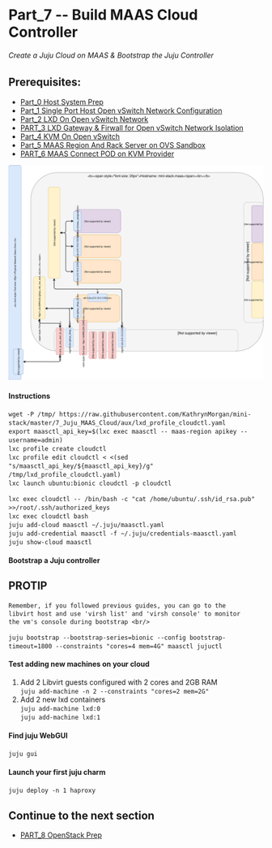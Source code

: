 # Part_7 -- Build MAAS Cloud Controller
###### Create a Juju Cloud on MAAS & Bootstrap the Juju Controller

## Prerequisites:
- [Part_0 Host System Prep]
- [Part_1 Single Port Host Open vSwitch Network Configuration]
- [Part_2 LXD On Open vSwitch Network]
- [PART_3 LXD Gateway & Firwall for Open vSwitch Network Isolation]
- [Part_4 KVM On Open vSwitch]
- [Part_5 MAAS Region And Rack Server on OVS Sandbox]
- [PART_6 MAAS Connect POD on KVM Provider]

![CCIO Hypervisor - JujuCTL Cloud Controller](https://github.com/KathrynMorgan/mini-stack/blob/master/7_Juju_MAAS_Cloud/web/drawio/juju_maas_cloud_controller.svg)

#### Instructions
`wget -P /tmp/ https://raw.githubusercontent.com/KathrynMorgan/mini-stack/master/7_Juju_MAAS_Cloud/aux/lxd_profile_cloudctl.yaml`    
`export maasctl_api_key=$(lxc exec maasctl -- maas-region apikey --username=admin)`     
`lxc profile create cloudctl`    
`lxc profile edit cloudctl < <(sed "s/maasctl_api_key/${maasctl_api_key}/g" /tmp/lxd_profile_cloudctl.yaml)`    
`lxc launch ubuntu:bionic cloudctl -p cloudctl`    


`lxc exec cloudctl -- /bin/bash -c "cat /home/ubuntu/.ssh/id_rsa.pub" >>/root/.ssh/authorized_keys`    
`lxc exec cloudctl bash`    
`juju add-cloud maasctl ~/.juju/maasctl.yaml`    
`juju add-credential maasctl -f ~/.juju/credentials-maasctl.yaml`    
`juju show-cloud maasctl`    

#### Bootstrap a Juju controller
## PROTIP  
```
Remember, if you followed previous guides, you can go to the
libvirt host and use 'virsh list' and 'virsh console' to monitor
the vm's console during bootstrap <br/>
```
`juju bootstrap --bootstrap-series=bionic --config bootstrap-timeout=1800 --constraints "cores=4 mem=4G" maasctl jujuctl`    

#### Test adding new machines on your cloud
  01. Add 2 Libvirt guests configured with 2 cores and 2GB RAM    
`juju add-machine -n 2 --constraints "cores=2 mem=2G"`    
  02. Add 2 new lxd containers    
`juju add-machine lxd:0`    
`juju add-machine lxd:1`    

#### Find juju WebGUI
`juju gui`    

#### Launch your first juju charm
`juju deploy -n 1 haproxy`    

## Continue to the next section
- [PART_8 OpenStack Prep]

<!-- Markdown link & img dfn's -->
[Part_0 Host System Prep]: https://github.com/KathrynMorgan/mini-stack/tree/master/1_Single_Port_Host-Open_vSwitch_Network_Configuration
[Part_1 Single Port Host Open vSwitch Network Configuration]: https://github.com/KathrynMorgan/mini-stack/tree/master/1_Single_Port_Host-Open_vSwitch_Network_Configuration
[Part_2 LXD On Open vSwitch Network]: https://github.com/KathrynMorgan/mini-stack/tree/master/2_LXD-On-OVS
[PART_3 LXD Gateway & Firwall for Open vSwitch Network Isolation]: https://github.com/KathrynMorgan/mini-stack/tree/master/3_LXD_Network_Gateway
[Part_4 KVM On Open vSwitch]: https://github.com/KathrynMorgan/mini-stack/tree/master/4_KVM_On_Open_vSwitch
[Part_5 MAAS Region And Rack Server on OVS Sandbox]: https://github.com/KathrynMorgan/mini-stack/tree/master/5_MAAS-Rack_And_Region_Ctl-On-Open_vSwitch
[PART_6 MAAS Connect POD on KVM Provider]: https://github.com/KathrynMorgan/mini-stack/tree/master/6_MAAS-Connect_POD_KVM-Provider
[PART_7 Juju MAAS Cloud]: https://github.com/KathrynMorgan/mini-stack/tree/master/7_Juju_MAAS_Cloud
[PART_8 OpenStack Prep]: https://github.com/KathrynMorgan/mini-stack/tree/master/8_OpenStack_Prep
